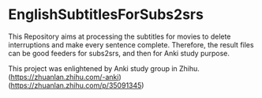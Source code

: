 # EnglishSubtitlesForSubs2srs



This Repository aims at processing the subtitles for movies to delete interruptions and make every sentence complete. Therefore, the result files can be good feeders for subs2srs, and then for Anki study purpose.

This project was enlightened by Anki study group in Zhihu.
(https://zhuanlan.zhihu.com/-anki)
(https://zhuanlan.zhihu.com/p/35091345)


